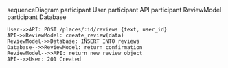 sequenceDiagram
    participant User
    participant API
    participant ReviewModel
    participant Database

    User->>API: POST /places/:id/reviews {text, user_id}
    API->>ReviewModel: create_review(data)
    ReviewModel->>Database: INSERT INTO reviews
    Database-->>ReviewModel: return confirmation
    ReviewModel-->>API: return new review object
    API-->>User: 201 Created
